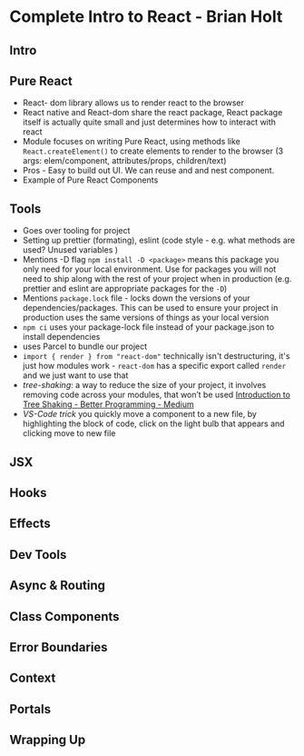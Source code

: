 # Complete Intro to React - Brian Holt
## Intro

## Pure React
* React- dom library allows us to render react to the browser
* React native and React-dom share the react package, React package itself is actually quite small and just determines how to interact with react
* Module focuses on writing Pure React, using methods like `React.createElement()` to create elements to render to the browser (3 args: elem/component, attributes/props, children/text)
* Pros - Easy to build out UI. We can reuse and and nest component.
* Example of Pure React Components

## Tools
* Goes over tooling for project
* Setting up prettier (formating), eslint (code style - e.g. what methods are used? Unused variables )
* Mentions -D flag `npm install -D <package>` means this package you only need for your local environment. Use for packages you will not need to ship along with the rest of your project when in production  (e.g. prettier and eslint are appropriate packages for the `-D`)
* Mentions `package.lock` file - locks down the versions of your dependencies/packages. This can be used to ensure your project in production uses the same versions of things as your local version
* `npm ci` uses your package-lock file instead of your package.json to install dependencies
* uses Parcel to bundle our project
* `import { render } from "react-dom"` technically isn't destructuring, it's just how modules work - `react-dom` has a specific export called `render` and we just want to use that
* *tree-shaking*: a way to reduce the size of your project, it involves removing code across your modules, that won’t be used [Introduction to Tree Shaking - Better Programming - Medium](https://medium.com/better-programming/introduction-to-tree-shaking-e94e57db081e)
* *VS-Code trick* you quickly move a component to a new file, by highlighting the block of code, click on the light bulb that appears and clicking move to new file

## JSX
## Hooks
## Effects
## Dev Tools
## Async & Routing
## Class Components
## Error Boundaries
## Context
## Portals
## Wrapping Up